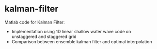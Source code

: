 # kalman-filter
Matlab code for Kalman Filter:
- Implementation using 1D linear shallow water wave code on unstaggered and staggered grid
- Comparison between ensemble kalman filter and optimal interpolation
